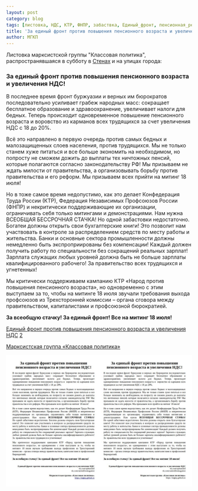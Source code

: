 ```yaml
---
layout: post
category: blog
tags: [листовка, НДС, КТР, ФНПР, забаствка, Единый_фронт, пенсионная_реформа, митинг]
title: 'За единый фронт против повышения пенсионного возраста и увеличения НДС!'
author: МГКП
---
```


Листовка марксистской группы "Классовая политика", распространявшаяся в субботу в [Стенах](https://vk.com/wall-167980775_231) и на улицах города:

### За единый фронт против повышения пенсионного возраста и увеличения НДС!

В последнее время фронт буржуазии и верных им бюрократов последовательно усиливает грабеж народных масс: сокращает бесплатное образование и здравоохранение, увеличивает налоги для бедных. Теперь происходит одновременное повышение пенсионного возраста и воровство из карманов всех трудящихся за счет увеличения НДС с 18 до 20%.

Всё это направлено в первую очередь против самых бедных и малозащищенных слоев населения, против трудящихся. Мы не только станем хуже питаться и все больше экономить на необходимом, но попросту не сможем дожить до выплаты тех ничтожных пенсий, которые полагаются согласно законодательству РФ! Мы призываем не ждать милости от правительства, а организовывать борьбу против правительства и его реформ. Мы призываем всех прийти на митинг 18 июля!

Но в тоже самое время недопустимо, как это делает Конфедерация Труда России (КТР), Федерация Независимых Профсоюзов России (ФНПР) и некритически поддерживающие их организации, ограничивать себя только митингами и демонстрациями. Нам нужна ВСЕОБЩАЯ БЕССРОЧНАЯ СТАЧКА!
Но одной забастовки недостаточно. Богатеи должны открыть свои бухгалтерские книги! Это позволит нам участвовать в контроле за распределением средств по месту работы и жительства. Банки и основные сектора промышленности должны немедленно быть экспроприированы без компенсации! Каждый должен получить работу по специальности без сокращений реальных зарплат! Зарплата служащих любых уровней должна быть не больше зарплаты квалифицированного рабочего! За правительство всех трудящихся и угнетенных!

Мы критически поддерживаем кампанию КТР «Народ против повышения пенсионного возраста», но одновременно с этим выступаем за то, чтобы на митинге 18 июля звучали требования выхода профсоюзов из Трехсторонней комиссии – органа сговора между правительством, капиталистами и профсоюзной бюрократией.

**За всеобщую стачку! За единый фронт! Все на митинг 18 июля!**

[Единый фронт против повышения пенсионного возраста и увеличения НДС](https://vk.com/spbunited) [2](https://vk.com/unitedfrontagainst)

[Марксистская группа «Классовая политика»](https://mgkp.github.io)

![Листовка марксистской группы "Классовая политика", распространявшаяся в субботу в [Стенах](https://vk.com/wall-167980775_231) и на улицах города](/images/leaflet20180702.jpg)